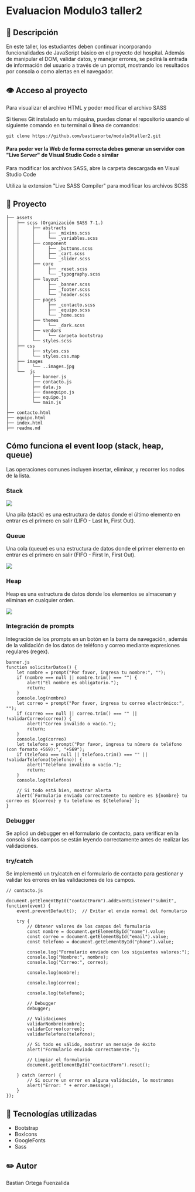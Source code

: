 # Evaluacion Modulo3 taller2

## 📖 Descripción
En este taller, los estudiantes deben continuar incorporando funcionalidades de JavaScript
básico en el proyecto del hospital. Además de manipular el DOM, validar datos, y manejar
errores, se pedirá la entrada de información del usuario a través de un prompt, mostrando los
resultados por consola o como alertas en el navegador.


## 👁️ Acceso al proyecto
  Para visualizar el archivo HTML y poder modificar el archivo SASS

  Si tienes Git instalado en tu máquina, puedes clonar el repositorio usando el siguiente comando en tu terminal o línea de comandos:

  ```
  git clone https://github.com/bastianorte/modulo3taller2.git
  ```

  #### Para poder ver la Web de forma correcta debes generar un servidor con "Live Server" de Visual Studio Code o similar
  
  Para modificar los archivos SASS, abre la carpeta descargada en Visual Studio Code

  Utiliza la extension "Live SASS Compiler" para modificar los archivos SCSS

## 📁 Proyecto 
```
├── assets      
│   ├── scss (Organización SASS 7-1.)
│   │     ├── abstracts
│   │     │     ├── _mixins.scss
│   │     │     └── _variables.scss
│   │     ├── component
│   │     │     ├── _buttons.scss
│   │     │     ├── _cart.scss
│   │     │     └── _slider.scss
│   │     ├── core
│   │     │     ├── _reset.scss
│   │     │     └── _typography.scss
│   │     ├── layout
│   │     │     ├── _banner.scss
│   │     │     ├── _footer.scss
│   │     │     └── _header.scss
│   │     ├── pages
│   │     │     ├── _contacto.scss
│   │     │     ├── _equipo.scss
│   │     │     └── _home.scss
│   │     ├── themes
│   │     │     └── _dark.scss
│   │     ├── vendors
│   │     │     └── carpeta bootstrap
│   │     └── styles.scss
│   ├── css
│   │     ├── styles.css
│   │     └── styles.css.map
│   ├── images
│   │     └── ..images.jpg
│   └──  js    
│         ├── banner.js
│         ├── contacto.js
│         ├── data.js
│         ├── daaequipo.js
│         ├── equipo.js
│         └── main.js       
│
├── contacto.html  
├── equipo.html 
├── index.html 
├── readme.md                  
```

## Cómo funciona el event loop (stack, heap, queue)

Las operaciones comunes incluyen insertar, eliminar, y recorrer los nodos de la lista.

### Stack

<picture>
  <img src="https://github.com/bastianorte/modulo3taller2/blob/main/assets/images/stack.webp">
</picture>

Una pila (stack) es una estructura de datos donde el último elemento en entrar es el primero en
salir (LIFO - Last In, First Out).

### Queue

Una cola (queue) es una estructura de datos donde el primer elemento en entrar es el primero
en salir (FIFO - First In, First Out). 

<picture>
  <img src="https://github.com/bastianorte/modulo3taller2/blob/main/assets/images/queue.webp">
</picture>

### Heap

Heap es una estructura de datos donde los elementos se almacenan y eliminan en cualquier orden.

<picture>
  <img src="https://github.com/bastianorte/modulo3taller2/blob/main/assets/images/heap.webp">
</picture>



### Integración de prompts
Integración de los prompts en un botón en la barra de navegación, además de la validación de los datos de teléfono y correo mediante expresiones regulares (regex).

```
banner.js
function solicitarDatos() {
    let nombre = prompt("Por favor, ingresa tu nombre:", "");
    if (nombre === null || nombre.trim() === "") {
        alert("El nombre es obligatorio.");
        return; 
    }
    console.log(nombre)
    let correo = prompt("Por favor, ingresa tu correo electrónico:", "");
    if (correo === null || correo.trim() === "" || !validarCorreo(correo)) {
        alert("Correo inválido o vacío.");
        return;
    }
    console.log(correo)
    let telefono = prompt("Por favor, ingresa tu número de teléfono (con formato +569):", "+569");
    if (telefono === null || telefono.trim() === "" || !validarTelefono(telefono)) {
        alert("Teléfono inválido o vacío.");
        return;
    }
    console.log(telefono)

    // Si todo está bien, mostrar alerta
    alert(`Formulario enviado correctamente tu nombre es ${nombre} tu correo es ${correo} y tu telefono es ${telefono}`);
}
```

### Debugger
Se aplicó un debugger en el formulario de contacto, para verificar en la consola si los campos se están leyendo correctamente antes de realizar las validaciones.

### try/catch
Se implementó un try/catch en el formulario de contacto para gestionar y validar los errores en las validaciones de los campos.

```
// contacto.js

document.getElementById("contactForm").addEventListener("submit", function(event) {
    event.preventDefault();  // Evitar el envío normal del formulario

    try {
        // Obtener valores de los campos del formulario
        const nombre = document.getElementById("name").value;
        const correo = document.getElementById("email").value;
        const telefono = document.getElementById("phone").value;

        console.log("Formulario enviado con los siguientes valores:");
        console.log("Nombre:", nombre);
        console.log("Correo:", correo);

        console.log(nombre);

        console.log(correo);

        console.log(telefono);
        
        // Debugger 
        debugger; 
        
        // Validaciones
        validarNombre(nombre);
        validarCorreo(correo);
        validarTelefono(telefono);

        // Si todo es válido, mostrar un mensaje de éxito
        alert("Formulario enviado correctamente.");

        // Limpiar el formulario
        document.getElementById("contactForm").reset();
        
    } catch (error) {
        // Si ocurre un error en alguna validación, lo mostramos
        alert("Error: " + error.message);
    }
});

```

## 🔧 Tecnologías utilizadas
* Bootstrap
* BoxIcons
* GoogleFonts
* Sass


## :pencil2: Autor
Bastian Ortega Fuenzalida